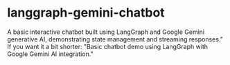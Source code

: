 # langgraph-gemini-chatbot
A basic interactive chatbot built using LangGraph and Google Gemini generative AI, demonstrating state management and streaming responses."  If you want it a bit shorter:  "Basic chatbot demo using LangGraph with Google Gemini AI integration."
